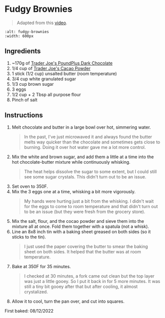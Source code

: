 # Fudgy Brownies

> Adapted from this [video](https://www.youtube.com/watch?v=HIonKbKM-tE&ab_channel=EverydayFood).

```{image} ../images/fudgy-brownies.jpg
:alt: fudgy-brownies
:width: 600px
```

## Ingredients
1. ~170g of [Trader Joe's PoundPlus Dark Chocolate](https://www.amazon.com/Trader-Joes-Pound-Plus-Chocolate/dp/B00AAIADZE)
1. 1/4 cup of [Trader Joe's Cacao Powder](https://www.amazon.com/Trader-Joes-Organic-Cacao-Powder/dp/B075TGDXXW)
1. 1 stick (1/2 cup) unsalted butter (room temperature)
1. 3/4 cup white granulated sugar
1. 1/3 cup brown sugar
1. 3 eggs
1. 1/2 cup + 2 Tbsp all purpose flour
1. Pinch of salt

## Instructions
1. Melt chocolate and butter in a large bowl over hot, simmering water. 
    > In the past, I've just microwaved it and always found the butter melts way quicker than the chocolate and sometimes gets close to burning. Doing it over hot water gave me a lot more control.
2. Mix the white and brown sugar, and add them a little at a time into the hot chocolate-butter mixture while continuously whisking. 
    > The heat helps dissolve the sugar to some extent, but I could still see some sugar crystals. This didn't turn out to be an issue.
2. Set oven to 350F.
3. Mix the 3 eggs one at a time, whisking a bit more vigorously.
    > My hands were hurting just a bit from the whisking. I didn't wait for the eggs to come to room temperature and that didn't turn out to be an issue (but they were fresh from the grocery store).
4. Mix the salt, flour, and the cocao powder and sieve them into the mixture all at once. Fold them together with a spatula (not a whisk).
5. Line an 8x8 inch tin with a baking sheet greased on both sides (so it sticks to the tin). 
    > I just used the paper covering the butter to smear the baking sheet on both sides. It helped that the butter was at room temperature.
6. Bake at 350F for 35 minutes.
    > I checked at 30 minutes, a fork came out clean but the top layer was just a little gooey. So I put it back in for 5 more minutes. It was still a tiny bit gooey after that but after cooling, it almost crystalized.
7. Allow it to cool, turn the pan over, and cut into squares.

First baked: 08/12/2022

    